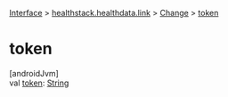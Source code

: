 
[Interface](../../../interface.html) > [healthstack.healthdata.link](../index.html) > [Change](index.html) > [token](token.html)



# token



[androidJvm]\
val [token](token.html): [String](https://kotlinlang.org/api/latest/jvm/stdlib/kotlin/-string/index.html)




